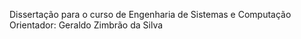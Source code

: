 Dissertação para o curso de Engenharia de Sistemas e Computação
Orientador: Geraldo Zimbrão da Silva
